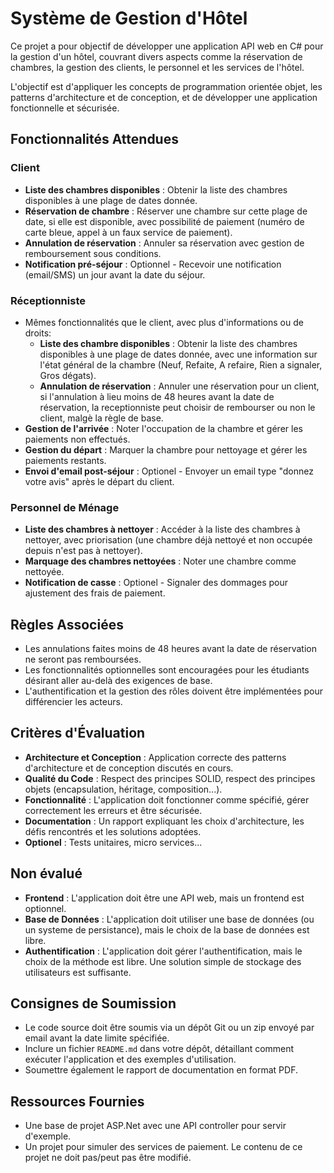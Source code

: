 # Système de Gestion d'Hôtel

Ce projet a pour objectif de développer une application API web en C# pour la gestion d'un hôtel, couvrant divers aspects comme la réservation de chambres, la gestion des clients, le personnel et les services de l'hôtel.

L'objectif est d'appliquer les concepts de programmation orientée objet, les patterns d'architecture et de conception, et de développer une application fonctionnelle et sécurisée.

## Fonctionnalités Attendues

### Client
- **Liste des chambres disponibles** : Obtenir la liste des chambres disponibles à une plage de dates donnée.
- **Réservation de chambre** : Réserver une chambre sur cette plage de date, si elle est disponible, avec possibilité de paiement (numéro de carte bleue, appel à un faux service de paiement).
- **Annulation de réservation** : Annuler sa réservation avec gestion de remboursement sous conditions.
- **Notification pré-séjour** : Optionnel - Recevoir une notification (email/SMS) un jour avant la date du séjour.

### Réceptionniste
- Mêmes fonctionnalités que le client, avec plus d'informations ou de droits:
  - **Liste des chambre disponibles** : Obtenir la liste des chambres disponibles à une plage de dates donnée, avec une information sur l'état général de la chambre (Neuf, Refaite, A refaire, Rien a signaler, Gros dégats).
  - **Annulation de réservation** : Annuler une réservation pour un client, si l'annulation à lieu moins de 48 heures avant la date de réservation, la receptionniste peut choisir de rembourser ou non le client, malgè la règle de base.
- **Gestion de l'arrivée** : Noter l'occupation de la chambre et gérer les paiements non effectués.
- **Gestion du départ** : Marquer la chambre pour nettoyage et gérer les paiements restants.
- **Envoi d'email post-séjour** : Optionel - Envoyer un email type "donnez votre avis" après le départ du client.

### Personnel de Ménage
- **Liste des chambres à nettoyer** : Accéder à la liste des chambres à nettoyer, avec priorisation (une chambre déjà nettoyé et non occupée depuis n'est pas à nettoyer).
- **Marquage des chambres nettoyées** : Noter une chambre comme nettoyée.
- **Notification de casse** : Optionel - Signaler des dommages pour ajustement des frais de paiement.

## Règles Associées
- Les annulations faites moins de 48 heures avant la date de réservation ne seront pas remboursées.
- Les fonctionnalités optionnelles sont encouragées pour les étudiants désirant aller au-delà des exigences de base.
- L'authentification et la gestion des rôles doivent être implémentées pour différencier les acteurs.

## Critères d'Évaluation
- **Architecture et Conception** : Application correcte des patterns d'architecture et de conception discutés en cours.
- **Qualité du Code** : Respect des principes SOLID, respect des principes objets (encapsulation, héritage, composition...).
- **Fonctionnalité** : L'application doit fonctionner comme spécifié, gérer correctement les erreurs et être sécurisée.
- **Documentation** : Un rapport expliquant les choix d'architecture, les défis rencontrés et les solutions adoptées.
- **Optionel** : Tests unitaires, micro services...

## Non évalué
- **Frontend** : L'application doit être une API web, mais un frontend est optionnel.
- **Base de Données** : L'application doit utiliser une base de données (ou un systeme de persistance), mais le choix de la base de données est libre.
- **Authentification** : L'application doit gérer l'authentification, mais le choix de la méthode est libre. Une solution simple de stockage des utilisateurs est suffisante.

## Consignes de Soumission
- Le code source doit être soumis via un dépôt Git ou un zip envoyé par email avant la date limite spécifiée.
- Inclure un fichier `README.md` dans votre dépôt, détaillant comment exécuter l'application et des exemples d'utilisation.
- Soumettre également le rapport de documentation en format PDF.

## Ressources Fournies
- Une base de projet ASP.Net avec une API controller pour servir d'exemple.
- Un projet pour simuler des services de paiement. Le contenu de ce projet ne doit pas/peut pas être modifié.
